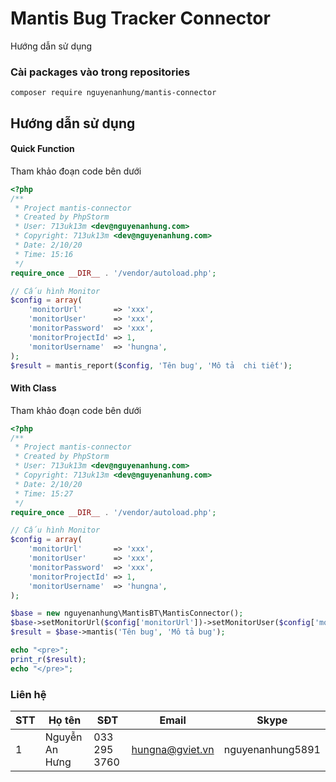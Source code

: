 # Mantis Bug Tracker Connector

Hướng dẫn sử dụng

### Cài packages vào trong repositories

```http
composer require nguyenanhung/mantis-connector
```

## Hướng dẫn sử dụng



#### Quick Function

Tham khảo đoạn code bên dưới

```php
<?php
/**
 * Project mantis-connector
 * Created by PhpStorm
 * User: 713uk13m <dev@nguyenanhung.com>
 * Copyright: 713uk13m <dev@nguyenanhung.com>
 * Date: 2/10/20
 * Time: 15:16
 */
require_once __DIR__ . '/vendor/autoload.php';

// Cấu hình Monitor
$config = array(
    'monitorUrl'       => 'xxx',
    'monitorUser'      => 'xxx',
    'monitorPassword'  => 'xxx',
    'monitorProjectId' => 1,
    'monitorUsername'  => 'hungna',
);
$result = mantis_report($config, 'Tên bug', 'Mô tả  chi tiết');
```



#### With Class

Tham khảo đoạn code bên dưới

```php
<?php
/**
 * Project mantis-connector
 * Created by PhpStorm
 * User: 713uk13m <dev@nguyenanhung.com>
 * Copyright: 713uk13m <dev@nguyenanhung.com>
 * Date: 2/10/20
 * Time: 15:27
 */
require_once __DIR__ . '/vendor/autoload.php';

// Cấu hình Monitor
$config = array(
    'monitorUrl'       => 'xxx',
    'monitorUser'      => 'xxx',
    'monitorPassword'  => 'xxx',
    'monitorProjectId' => 1,
    'monitorUsername'  => 'hungna',
);

$base = new nguyenanhung\MantisBT\MantisConnector();
$base->setMonitorUrl($config['monitorUrl'])->setMonitorUser($config['monitorUser'])->setMonitorPassword($config['monitorPassword'])->setProjectId($config['monitorProjectId'])->setUsername($config['monitorUsername']);
$result = $base->mantis('Tên bug', 'Mô tả bug');

echo "<pre>";
print_r($result);
echo "</pre>";

```

### Liên hệ

| STT  | Họ tên         | SĐT           | Email           | Skype            |
| ---- | -------------- | ------------- | --------------- | ---------------- |
| 1    | Nguyễn An Hưng | 033 295 3760 | hungna@gviet.vn | nguyenanhung5891 |
